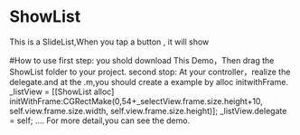 # ShowList
This is a SlideList,When you tap a button , it will show

#How to use
    first step:
        you shold download This Demo，Then drag the ShowList folder to your project.
    second stop:
        At your controller，realize the delegate.and at the .m,you should create a example by alloc initwithFrame.
         _listView = [[ShowList alloc] initWithFrame:CGRectMake(0,54+_selectView.frame.size.height+10, self.view.frame.size.width, self.view.frame.size.height)];
    _listView.delegate = self;
    ....
    For more detail,you can see the demo.
